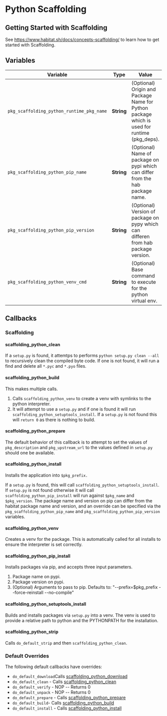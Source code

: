 # Python Scaffolding

## Getting Started with Scaffolding
See https://www.habitat.sh/docs/concepts-scaffolding/ to learn how to get started with Scaffolding.

## Variables
| Variable | Type | Value | Default |
| -------- | ---- | ----- | ------- |
|`pkg_scaffolding_python_runtime_pkg_name`| **String** | (Optional) Origin and Package Name for Python package which is used for runtime (pkg_deps). | `"core/python"` |
|`pkg_scaffolding_python_pip_name`| **String** | (Optional) Name of package on pypi which can differ from the hab package name.| `"$pkg_name"` |
|`pkg_scaffolding_python_pip_version`| **String** | (Optional) Version of package on pypy which can differen from hab package version.| `"$pkg_version"` |
|`pkg_scaffolding_python_venv_cmd`| **String** | (Optional) Base command to execute for the python virtual env. | `"python -m venv"` |

## Callbacks
### Scaffolding
#### scaffolding_python_clean
If a `setup.py` is found, it attemtps to performs `python setup.py clean --all` to recursively clean the compiled byte code. If one is not found, it will run a find and delete all `*.pyc` and `*.pyo` files.

#### scaffolding_python_build
This makes multiple calls.

1. Calls `scaffolding_python_venv` to create a venv with symlinks to the python interpreter.
2. It will attempt to use a `setup.py` and if one is found it will run `scaffolding_python_setuptools_install`. If a `setup.py` is not found this will `return 0` as there is nothing to build.

#### scaffolding_python_prepare
The default behavior of this callback is to attempt to set the values of `pkg_description` and `pkg_upstream_url` to the values defined in `setup.py` should one be available.

#### scaffolding_python_install
Installs the application into `$pkg_prefix.`

If a `setup.py` is found, this will call `scaffolding_python_setuptools_install`. If `setup.py` is not found otherwise it will call `scaffolding_python_pip_install` will run against `$pkg_name` and `$pkg_version`. The package name and version on pip can differ from the habitat package name and version, and an override can be specified via the `pkg_scaffolding_python_pip_name` and `pkg_scaffolding_python_pip_version` variables.

#### scaffolding_python_venv
Creates a venv for the package. This is automatically called for all installs to ensure the interpreter is set correctly.

#### scaffolding_python_pip_install
Installs packages via pip, and accepts three input parameters.
 1. Package name on pypi.
 2. Package version on pypi.
 3. (Optional) Arguments to pass to pip. Defaults to: "--prefix=$pkg_prefix --force-reinstall --no-compile"
#### scaffolding_python_setuptools_install
Builds and installs packages via `setup.py` into a venv. The venv is used to provide a relative path to python and the PYTHONPATH for the installation.

#### scaffolding_python_strip
Calls `do_default_strip` and then `scaffolding_python_clean`.

### Default Overrides
The following default callbacks have overrides:
* `do_default_download`Calls [scaffolding_python_download](#scaffolding_python_download)
* `do_default_clean` - Calls [scaffolding_python_clean](#scaffolding_python_clean)
* `do_default_verify` - NOP -- Returns 0
* `do_default_unpack` - NOP -- Returns 0
* `do_default_prepare` - Calls [scaffolding_python_prepare](#scaffolding_python_prepare)
* `do_default_build`- Calls [scaffolding_python_build](#scaffolding_python_build)
* `do_default_install` - Calls [scaffolding_python_install](#scaffolding_python_install)
